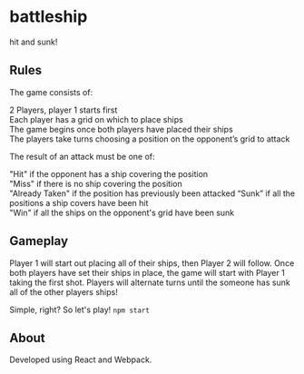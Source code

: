# battleship
hit and sunk!

## Rules
The game consists of:

2 Players, player 1 starts first<br />
Each player has a grid on which to place ships<br />
The game begins once both players have placed their ships<br />
The players take turns choosing a position on the opponent’s grid to attack<br />

The result of an attack must be one of:

"Hit" if the opponent has a ship covering the position<br />
"Miss" if there is no ship covering the position<br />
"Already Taken" if the position has previously been attacked “Sunk” if all the positions a ship covers have been hit<br />
"Win" if all the ships on the opponent's grid have been sunk<br />

## Gameplay

Player 1 will start out placing all of their ships, then Player 2 will follow. Once both players have set their ships in place, the game will start with Player 1 taking the first shot. Players will alternate turns until the someone has sunk all of the other players ships!

Simple, right? So let's play! `npm start`

## About

Developed using React and Webpack.